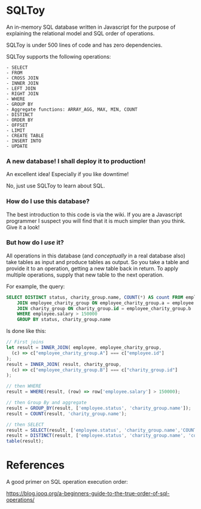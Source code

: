 # SQLToy

An in-memory SQL database written in Javascript for the purpose of explaining the relational model and SQL order of operations.

SQLToy is under 500 lines of code and has zero dependencies.

SQLToy supports the following operations:

    - SELECT
    - FROM
    - CROSS JOIN
    - INNER JOIN
    - LEFT JOIN
    - RIGHT JOIN
    - WHERE
    - GROUP BY
    - Aggregate functions: ARRAY_AGG, MAX, MIN, COUNT
    - DISTINCT
    - ORDER BY
    - OFFSET
    - LIMIT
    - CREATE TABLE
    - INSERT INTO
    - UPDATE

### A new database! I shall deploy it to production!

An excellent idea! Especially if you like downtime!

No, just use SQLToy to learn about SQL.

### How do I use this database?

The best introduction to this code is via the wiki. If you are a Javascript programmer I suspect you will find that it is much simpler than you think. Give it a look!

### But how do I _use_ it?

All operations in this database (and _conceptually_ in a real database also) take tables as input and produce tables as output.
So you take a table and provide it to an operation, getting a new table back in return.  To apply multiple operations, supply that new table to the next operation.

For example, the query:

```SQL
SELECT DISTINCT status, charity_group.name, COUNT(*) AS count FROM employee
    JOIN employee_charity_group ON employee_charity_group.a = employee.id
    JOIN charity_group ON charity_group.id = employee_charity_group.b
    WHERE employee.salary > 150000
    GROUP BY status, charity_group.name
```

Is done like this:

```javascript
// First joins
let result = INNER_JOIN( employee, employee_charity_group,
  (c) => c["employee_charity_group.A"] === c["employee.id"]
);
result = INNER_JOIN( result, charity_group,
  (c) => c["employee_charity_group.B"] === c["charity_group.id"]
);

// then WHERE
result = WHERE(result, (row) => row['employee.salary'] > 150000);

// then Group By and aggregate
result = GROUP_BY(result, ['employee.status', 'charity_group.name']);
result = COUNT(result, 'charity_group.name');

// then SELECT
result = SELECT(result, ['employee.status', 'charity_group.name','COUNT(charity_group.name)'],{'COUNT(charity_group.name)': 'count'})
result = DISTINCT(result, ['employee.status', 'charity_group.name', 'count'])
table(result);
```

# References

A good primer on SQL operation execution order:

https://blog.jooq.org/a-beginners-guide-to-the-true-order-of-sql-operations/
